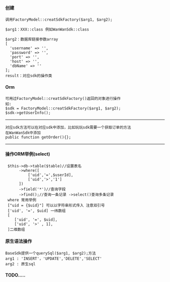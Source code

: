 #### 创建
    调用FactoryModel::creatSdkFactory($arg1, $arg2);
    
    $arg1：XXX::class 例如WanWanSdk::class
   
    $arg2：数据库链接参数array
    [
      'username' => '',
      'password' => '',
      'port' => '',
      'host' => '',
      'dbName' => ''
    ];
    result：对应sdk的操作类
#### Orm
    可用过FactoryModel::creatSdkFactory()返回的对象进行操作
    如:
    $sdk = FactoryModel::creatSdkFactory($arg1, $arg2);
    $sdk->getUserInfo();
---
    对应sdk方法可以在对应sdk中添加，比如玩玩sdk需要一个获取订单的方法
    在WanWanSdk中添加
    public function getOrder(){};
---
#### 操作ORM举例(select)
     $this->db->table($table)//设置表名
          ->where([
              ['uid','=',$userId],
              ['uid','>','1']
          ])
          ->field('*')//查询字段
          ->find();//查询一条记录 ->select()查询多条记录
     where 常用举例
     ["uid = {$uid}"] 可以以字符串形式传入 注意双引号
     ['uid', '=', $uid] 一纬数组
     [
        ['uid', '=', $uid],
        ['uid', '>' , 1],
     ]二维数组
#### 原生语法操作
    BaseSdk提供一个querySql($arg1, $arg2);方法
    arg1 : 'INSERT'，'UPDATE','DELETE','SELECT'
    arg2 : 原生sql
    
#### TODO.....
